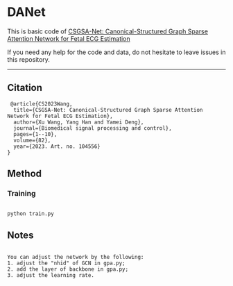 # DANet
  This is basic code of [CSGSA-Net: Canonical-Structured Graph Sparse Attention Network for Fetal ECG Estimation](https://www.sciencedirect.com/science/article/pii/S1746809422010102)
  
  If you need any help for the code and data, do not hesitate to leave issues in this repository.
****
## Citation
 
```
 @article{CS2023Wang,
  title={CSGSA-Net: Canonical-Structured Graph Sparse Attention Network for Fetal ECG Estimation},
  author={Xu Wang, Yang Han and Yamei Deng},
  journal={Biomedical signal processing and control},
  pages={1--10},
  volume={82},
  year={2023. Art. no. 104556}
}

```
## Method
### Training
```

python train.py

```

## Notes

```

You can adjust the network by the following:
1. adjust the "nhid" of GCN in gpa.py;
2. add the layer of backbone in gpa.py;
3. adjust the learning rate.

```
